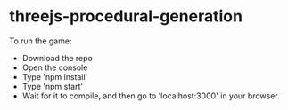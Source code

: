 # threejs-procedural-generation
To run the game:
* Download the repo
* Open the console
* Type 'npm install' 
* Type 'npm start'
* Wait for it to compile, and then go to 'localhost:3000' in your browser.
